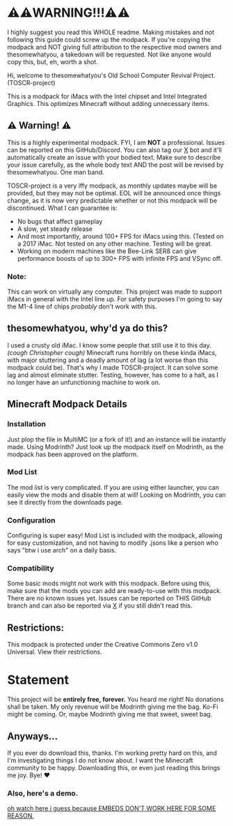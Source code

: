 # ⚠️⚠️WARNING!!!⚠️⚠️
I highly suggest you read this WHOLE readme. Making mistakes and not following this guide could screw up the modpack. If you're copying the modpack and NOT giving full attribution to the respective mod owners and thesomewhatyou, a takedown will be requested. Not like anyone would copy this, but, eh, worth a shot.

Hi, welcome to thesomewhatyou's Old School Computer Revival Project. (TOSCR-project)

This is a modpack for iMacs with the Intel chipset and Intel Integrated Graphics. This optimizes Minecraft without adding unnecessary items. 

## ⚠️ Warning! ⚠️

This is a highly experimental modpack. FYI, I am **NOT** a professional. Issues can be reported on this GitHub/Discord. You can also tag our [X](x.com/TOSCR_project) bot and it'll automatically create an issue with your bodied text. Make sure to describe your issue carefully, as the whole body text AND the post will be revised by thesomewhatyou. One man band.

TOSCR-project is a very iffy modpack, as monthly updates maybe will be provided, but they may not be optimal. EOL will be announced once things change, as it is now very predictable whether or not this modpack will be discontinued. What I can guarantee is:
* No bugs that affect gameplay
* A slow, yet steady release
* And most importantly, around 100+ FPS for iMacs using this. (Tested on a 2017 iMac. Not tested on any other machine. Testing will be great.
* Working on modern machines like the Bee-Link SER8 can give performance boosts of up to 300+ FPS with infinite FPS and VSync off.
  

### Note:

This can work on virtually any computer. This project was made to support iMacs in general with the Intel line up.
For safety purposes I'm going to say the M1-4 line of chips *probably* don't work with this. 

## thesomewhatyou, why'd ya do this?

I used a crusty old iMac. I know some people that still use it to this day. _(cough Christopher cough)_ Minecraft runs horribly on these kinda iMacs, with major stuttering and a deadly amount of lag (a lot worse than this modpack could be). That's why I made TOSCR-project. It can solve some lag and almost eliminate stutter. Testing, however, has come to a halt, as I no longer have an unfunctioning machine to work on.

## Minecraft Modpack Details

### Installation
Just plop the file in MultiMC (or a fork of it!) and an instance will be instantly made. Using Modrinth? Just look up the modpack itself on Modrinth, as the modpack has been approved on the platform.

### Mod List
The mod list is very complicated. If you are using either launcher, you can easily view the mods and disable them at will!
Looking on Modrinth, you can see it directly from the downloads page.

### Configuration
Configuring is super easy! Mod List is included with the modpack, allowing for easy customization, and not having to modify .jsons like a person who says "btw i use arch" on a daily basis.

### Compatibility
Some basic mods might not work with this modpack. Before using this, make sure that the mods you can add are ready-to-use with this modpack. There are no known issues yet. Issues can be reported on THIS GitHub branch and can also be reported via [X](x.com/TOSCR_project) if you still didn't read this.

## Restrictions:

This modpack is protected under the Creative Commons Zero v1.0 Universal. View their restrictions.

# Statement

This project will be **entirely free, forever.** You heard me right! No donations shall be taken. My only revenue will be Modrinth giving me the bag. Ko-Fi might be coming.
Or, maybe Modrinth giving me that sweet, sweet bag.

## Anyways...

If you ever do download this, thanks. I'm working pretty hard on this, and I'm investigating things I do not know about. I want the Minecraft community to be happy. Downloading this, or even just reading this brings me joy. Bye! ❤️

### Also, here's a demo.
[oh watch here i guess because EMBEDS DON'T WORK HERE FOR SOME REASON.](https://www.youtube.com/watch?v=OAMGxX8sMMk)
